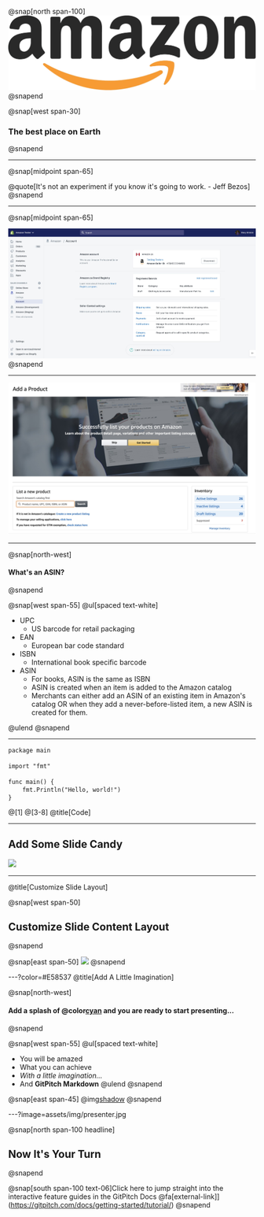 @snap[north span-100]
![](assets/img/amazon.png)
@snapend

@snap[west span-30]

### The best place on Earth

@snapend

---

@snap[midpoint span-65]

@quote[It's not an experiment if you know it's going to work. - Jeff Bezos]
@snapend

---

@snap[midpoint span-65]

![](assets/img/account.jpg)
@snapend

---

![](assets/img/seller-central.jpg)

---

@snap[north-west]

#### What's an ASIN?

@snapend

@snap[west span-55]
@ul[spaced text-white]

- UPC
  - US barcode for retail packaging
- EAN
  - European bar code standard
- ISBN
  - International book specific barcode
- ASIN
  - For books, ASIN is the same as ISBN
  - ASIN is created when an item is added to the Amazon catalog
  - Merchants can either add an ASIN of an existing item in Amazon's catalog OR when they add a never-before-listed item, a new ASIN is created for them.

@ulend
@snapend

---

```
package main

import "fmt"

func main() {
    fmt.Println("Hello, world!")
}
```

@[1]
@[3-8]
@title[Code]

---

## Add Some Slide Candy

![](assets/img/presentation.png)

---

@title[Customize Slide Layout]

@snap[west span-50]

## Customize Slide Content Layout

@snapend

@snap[east span-50]
![](assets/img/presentation.png)
@snapend

---?color=#E58537
@title[Add A Little Imagination]

@snap[north-west]

#### Add a splash of @color[cyan](**color**) and you are ready to start presenting...

@snapend

@snap[west span-55]
@ul[spaced text-white]

- You will be amazed
- What you can achieve
- _With a little imagination..._
- And **GitPitch Markdown**
  @ulend
  @snapend

@snap[east span-45]
@img[shadow](assets/img/conference.png)
@snapend

---?image=assets/img/presenter.jpg

@snap[north span-100 headline]

## Now It's Your Turn

@snapend

@snap[south span-100 text-06]Click here to jump straight into the interactive feature guides in the GitPitch Docs @fa[external-link]](https://gitpitch.com/docs/getting-started/tutorial/)
@snapend
